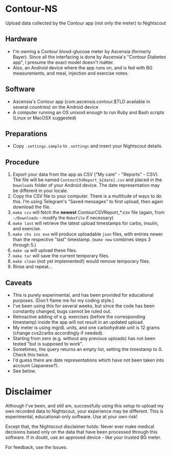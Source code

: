 # Contour-NS

Upload data collected by the Contour app (not only the meter) to Nightscout

## Hardware

- I'm owning a Contour blood-glucose meter by Ascensia (formerly Bayer).
  Since all the interfacing is done by Ascensia's "Contour Diabetes app", I presume the exact model doesn't matter.
- Also, an Android device where the app runs on, and is fed with BG measurements,
  and meal, injection and exercise notes.

## Software

- Ascensia's Contour app (com.ascensia.contour.$TLD available in several countries) on the Android device
- A computer running an OS unixoid enough to run Ruby and Bash scripts (Linux or MacOSX suggested)

## Preparations

- Copy `.settings.sample` to `.settings` and insert your Nightscout details.

## Procedure

1. Export your data from the app as CSV ("My care" - "Reports" - CSV).
   The file will be named `ContourCSVReport_${date}.csv` and placed in the `Downloads`
   folder of your Android device. The date representation may be different in your locale.
2. Copy the CSV file to your computer.
   There is a multitude of ways to do this. I'm using Telegram's "Saved messages" to first upload, then again download the file.
3. `make csv` will fetch the **newest** ContourCSVReport_*.csv file (again, from `~/Downloads` - modify the `Makefile` if necessary)
4. `make last` will retrieve the latest upload timestamps for carbs, insulin, and exercise.
5. `make chs ins exe` will produce uploadable `json` files, with entries newer than the respective "last" timestamp.
  (`make new` combines steps 3 through 5.)
6. `make up` will upload these files.
7. `make tar` will save the current temporary files.
8. `make clean` (not yet implemented!) would remove temporary files.
9. Rinse and repeat...

## Caveats

- This is purely experimental, and has been provided for educational purposes. (Don't flame me for my coding style.)
- I've been using this for several weeks, but since the code has been constantly changed, bugs cannot be ruled out.
- Retroactive adding of e.g. exercises (before the corresponding timestamp) inside the app will not result in an updated upload.
- My meter is using mg/dL units, and one carbohydrate unit is 12 grams (change cvs2carbs accordingly if needed).
- Starting from zero (e.g. without any previous uploads) has not been tested "but is supposed to work".
- Sometimes, the query returns an empty list, setting the timestamp to 0. Check this twice.
- I'd guess there are date representations which have not been taken into account (Japanese?).
- See below.

# Disclaimer

Although I've been, and still am, successfully using this setup to upload my own recorded data to Nightscout,
your experience may be different. This is experimental, educational-only software. Use at your own risk!

Except that, the Nightscout disclaimer holds: Never ever make medical decisions based only on the data that
have been processed through this software. If in doubt, use an approved device - like your trusted BG meter.

For feedback, use the Issues.
